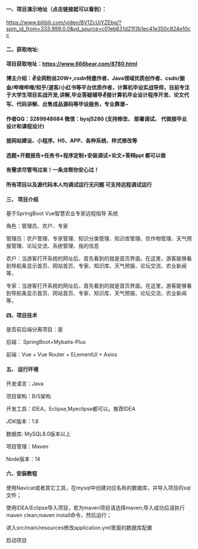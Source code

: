 #### 一、项目演示地址（点击链接就可以看到）：

https://www.bilibili.com/video/BV1ZcUiYZEbg/?spm_id_from=333.999.0.0&vd_source=c01eb631d21f3b1ec41e350c824e10cc
#### 二、获取地址:

#### 项目获取地址：https://www.666bear.com/8780.html

**博主介绍：✌全网粉丝20W+,csdn特邀作者、Java领域优质创作者、csdn/掘金/哔哩哔哩/知乎/道客/小红书等平台优质作者，计算机毕设实战导师，目前专注于大学生项目实战开发,讲解,毕业答疑辅导✌接计算机毕业设计程序开发、论文代写、代码讲解、出售成品源码等毕设服务，专业靠谱~**

#### 作者QQ：3289948684 微信：bysj5280 (支持修改、 部署调试、 代做接毕业设计和课程设计)

#### 接网站建设、小程序、H5、APP、各种系统、样式修改等

#### 选题+开题报告+任务书+程序定制+安装调试+论文+答辩ppt 都可以做

#### 有需求尽管甩过来！一条龙帮你安心过！

#### 所有项目以及源代码本人均调试运行无问题 可支持远程调试运行


#### 三、 项目介绍

基于SpringBoot Vue智慧农业专家远程指导
系统

角色：管理员、农户、专家

管理员：农户管理、专家管理、知识分类管理、知识库管理、农作物管理、天气预报管理、论坛交流、系统管理、我的信息

农户：当游客打开系统的网址后，首先看到的就是首页界面。在这里，游客能够看到导航条显示首页、网站首页、专家、知识库、天气预报、论坛交流、农业新闻等，

专家：当游客打开系统的网址后，首先看到的就是首页界面。在这里，游客能够看到导航条显示首页、网站首页、专家、知识库、天气预报、论坛交流、农业新闻等，

 

#### 四、项目技术

是否前后端分离项目：是

后端： SpringBoot+Mybatis-Plus

前端：Vue + Vue Router + ELementUI + Axios

#### 五、 运行环境

开发语言：Java

项目架构：B/S架构

开发工具：IDEA，Eclipse,Myeclipse都可以。推荐IDEA

JDK版本：1.8

数据库: MySQL8.0版本以上

项目管理：Maven

Node版本：14



#### 六、安装教程

使用Navicat或者其它工具，在mysql中创建对应名称的数据库，并导入项目的sql文件；

使用IDEA/Eclipse导入项目，若为maven项目请选择maven;导入成功后请执行maven clean;maven install命令，然后运行；

进入src/main/resources修改application.yml里面的数据库配置

启动项目
